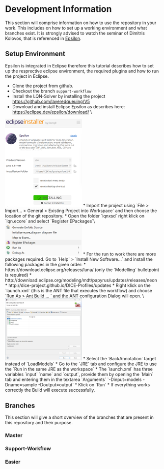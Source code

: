 # Development Information

This section will comprise information on how to use the repository in your work.
This includes on how to set up a working environment and what branches exist.
It is strongly advised to watch the seminar of Dimitris Kolovos, that is referenced in [Epsilon](Epsilon.md).

## Setup Environment
Epsilon is integrated in Eclipse therefore this tutorial describes how to set up the resprective eclipse environment, 
the required plugins and how to run the project in Eclipse.

* Clone the project from github.
* Checkout the branch `support-workflow`
* Install the LQN-Solver by installing the project https://github.com/layeredqueuing/V5
* Download and install Eclipse Epsilon as describes here: https://eclipse.dev/epsilon/download/ \
<img src="InstallEpsilon.png" alt="InstallEpsilon" width="250"/>
* Import the project using `File > Import... > General > Existing Project into Workspace` and then choose the location of the git repository.
* Open the folder `lqnxsd` right klick on `lqn.ecore` and select `Register EPackages`\
<img src="RegisterEPackages.png" alt="RegisterEPackages" width="250"/>
* For the run to work there are more packages required. Go to `Help` > `Install New Software...` and install the following packages in the given order:
  * https://download.eclipse.org/releases/luna/ (only the `Modelling` bulletpoint is required)
  * http://download.eclipse.org/modeling/mdt/papyrus/updates/releases/neon
  * http://dice-project.github.io/DICE-Profiles/updates
* Right klick on the `launch.xml` (this is the ANT file that executes the workflow) and choose `Run As > Ant Build ... ` and the ANT configuration Dialog will open. \
<img src="AntConfigurationDialog.png" alt="AntConfigurationDialog" width="250"/>
  * Select the `BackAnnotation` target instead of `LoadModels` 
  * Go to the `JRE` tab and configure the JRE to use the `Run in the same JRE as the workspace`
  * The `launch.xml` has three variables `input` `name` and `output`, provide them by opening the `Main` tab and entering them in the textarea `Arguments` `-Dinput=models -Dname=sample -Doutput=output`
  * Klick on `Run`
  * If everything works correctly the Build will execute successfully.


## Branches
This section will give a short overview of the branches that are present in this repository and their purpose.

### Master


### Support-Workflow


### Easier
